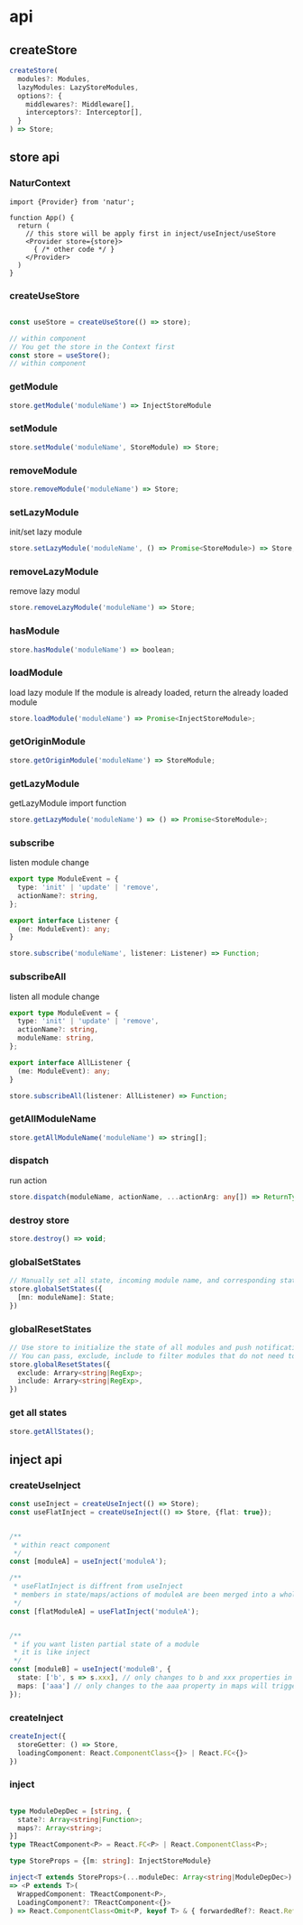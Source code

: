 
# api

## createStore

```typescript
createStore(
  modules?: Modules,
  lazyModules: LazyStoreModules,
  options?: {
    middlewares?: Middleware[],
    interceptors?: Interceptor[],
  }
) => Store;
```
## store api

### NaturContext <Badge text="2.2.0+" />

```tsx
import {Provider} from 'natur';

function App() {
  return (
    // this store will be apply first in inject/useInject/useStore
    <Provider store={store}>
      { /* other code */ }
    </Provider>
  )
}

```

### createUseStore <Badge text="2.2.0+" />

```typescript

const useStore = createUseStore(() => store);

// within component
// You get the store in the Context first
const store = useStore();
// within component

```

### getModule

```typescript
store.getModule('moduleName') => InjectStoreModule
```

### setModule

```typescript
store.setModule('moduleName', StoreModule) => Store;
```

### removeModule

```typescript
store.removeModule('moduleName') => Store;
```


### setLazyModule

init/set lazy module

```typescript
store.setLazyModule('moduleName', () => Promise<StoreModule>) => Store;
```

### removeLazyModule
remove lazy modul

```typescript
store.removeLazyModule('moduleName') => Store;
```


### hasModule

```typescript
store.hasModule('moduleName') => boolean;
```

### loadModule

load lazy module
If the module is already loaded, return the already loaded module

```typescript
store.loadModule('moduleName') => Promise<InjectStoreModule>;
```


### getOriginModule

```typescript
store.getOriginModule('moduleName') => StoreModule;
```

### getLazyModule

getLazyModule import function

```typescript
store.getLazyModule('moduleName') => () => Promise<StoreModule>;
```


### subscribe

listen module change

```typescript
export type ModuleEvent = {
  type: 'init' | 'update' | 'remove',
  actionName?: string,
};

export interface Listener {
  (me: ModuleEvent): any;
}

store.subscribe('moduleName', listener: Listener) => Function;
```



### subscribeAll <Badge text="2.2.0+" />

listen all module change

```typescript
export type ModuleEvent = {
  type: 'init' | 'update' | 'remove',
  actionName?: string,
  moduleName: string,
};

export interface AllListener {
  (me: ModuleEvent): any;
}

store.subscribeAll(listener: AllListener) => Function;
```


### getAllModuleName

```typescript
store.getAllModuleName('moduleName') => string[];
```


### dispatch
run action

```typescript
store.dispatch(moduleName, actionName, ...actionArg: any[]) => ReturnType<Action>;
```

### destroy store

```typescript
store.destroy() => void;
```


### globalSetStates

```ts
// Manually set all state, incoming module name, and corresponding state, it will be updated, and push notification
store.globalSetStates({
  [mn: moduleName]: State;
})
```


### globalResetStates

```typescript
// Use store to initialize the state of all modules and push notifications
// You can pass, exclude, include to filter modules that do not need to be initialized, exclude is higher than include
store.globalResetStates({
  exclude: Arrary<string|RegExp>;
  include: Arrary<string|RegExp>,
})
```


### get all states

```ts
store.getAllStates();
```


## inject api

### createUseInject <Badge text="2.2.0+" />

```ts
const useInject = createUseInject(() => Store);
const useFlatInject = createUseInject(() => Store, {flat: true});


/**
 * within react component
 */
const [moduleA] = useInject('moduleA');

/**
 * useFlatInject is diffrent from useInject
 * members in state/maps/actions of moduleA are been merged into a whole object, this object is flatModuleA below.
 */
const [flatModuleA] = useFlatInject('moduleA');


/**
 * if you want listen partial state of a module
 * it is like inject
 */
const [moduleB] = useInject('moduleB', {
  state: ['b', s => s.xxx], // only changes to b and xxx properties in state will trigger an update
  maps: ['aaa'] // only changes to the aaa property in maps will trigger an update!
});

```


### createInject

```ts
createInject({
  storeGetter: () => Store,
  loadingComponent: React.ComponentClass<{}> | React.FC<{}>
})

```


### inject

```ts

type ModuleDepDec = [string, {
  state?: Array<string|Function>;
  maps?: Array<string>;
}]
type TReactComponent<P> = React.FC<P> | React.ComponentClass<P>;

type StoreProps = {[m: string]: InjectStoreModule}

inject<T extends StoreProps>(...moduleDec: Array<string|ModuleDepDec>) 
=> <P extends T>(
  WrappedComponent: TReactComponent<P>, 
  LoadingComponent?: TReactComponent<{}>
) => React.ComponentClass<Omit<P, keyof T> & { forwardedRef?: React.Ref<any> }>

```
